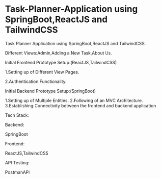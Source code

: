 # Task-Planner-Application using SpringBoot,ReactJS and TailwindCSS
Task Planner Application using SpringBoot,ReactJS and TailwindCSS.

Different Views:Admin,Adding a New Task,About Us.

Initial Frontend Prototype Setup:(ReactJS,TailwindCSS)

1.Setting up of Different View Pages.

2.Authentication Functionality.


Initial Backend Prototype Setup:(SpringBoot)

1.Setting up of Multiple Entities.
2.Following of an MVC Architecture.
3.Establishing Connectivity between the frontend and backend application 


Tech Stack:

Backend:

SpringBoot

Frontend:

ReactJS,TailwindCSS

API Testing:

PostmanAPI

